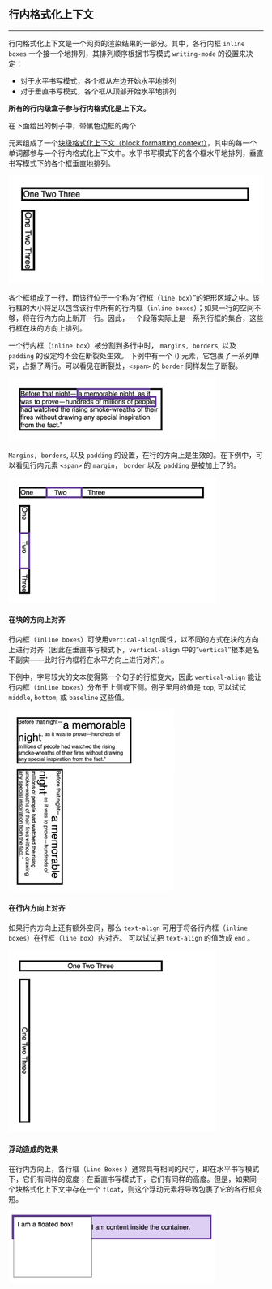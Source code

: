 ## 行内格式化上下文

------

行内格式化上下文是一个网页的渲染结果的一部分。其中，各行内框 `inline boxes` 一个接一个地排列，其排列顺序根据书写模式 `writing-mode` 的设置来决定：

+ 对于水平书写模式，各个框从左边开始水平地排列
+ 对于垂直书写模式，各个框从顶部开始水平地排列

**所有的行内级盒子参与行内格式化是上下文。**

在下面给出的例子中，带黑色边框的两个 <div/> 元素组成了一个[块级格式化上下文（block formatting context）](https://developer.mozilla.org/zh-CN/docs/Web/Guide/CSS/Block_formatting_context)，其中的每一个单词都参与一个行内格式化上下文中。水平书写模式下的各个框水平地排列，垂直书写模式下的各个框垂直地排列。

![image-20201211110007131](assets/image-20201211110007131.png)

各个框组成了一行，而该行位于一个称为“行框（`line box`）”的矩形区域之中。该行框的大小将足以包含该行中所有的行内框（`inline boxes`）；如果一行的空间不够，将在行内方向上新开一行。因此，一个段落实际上是一系列行框的集合，这些行框在块的方向上排列。

一个行内框（`inline box`）被分割到多行中时， `margins, borders`, 以及 `padding` 的设定均不会在断裂处生效。 下例中有一个 (<span>) 元素，它包裹了一系列单词，占据了两行。可以看见在断裂处，`<span>` 的 `border` 同样发生了断裂。

<img src="assets/image-20201211090337555.png" alt="image-20201211090337555" style="zoom:40%;" />

`Margins, borders`, 以及 `padding` 的设置，在行的方向上是生效的。在下例中，可以看见行内元素 `<span>` 的 `margin`， `border` 以及 `padding` 是被加上了的。

<img src="assets/image-20201211090436860.png" alt="image-20201211090436860" style="zoom:40%;" />

#### 在块的方向上对齐

行内框（`Inline boxes`）可使用`vertical-align`属性，以不同的方式在块的方向上进行对齐（因此在垂直书写模式下，`vertical-align` 中的“`vertical`”根本是名不副实——此时行内框将在水平方向上进行对齐）。 

下例中，字号较大的文本使得第一个句子的行框变大，因此 `vertical-align` 能让行内框（`inline boxes`）分布于上侧或下侧。例子里用的值是 `top`, 可以试试 `middle`, `bottom`, 或 `baseline` 这些值。

<img src="assets/image-20201211090829136.png" alt="image-20201211090829136" style="zoom:35%;" />

#### 在行内方向上对齐

如果行内方向上还有额外空间，那么 `text-align` 可用于将各行内框（`inline boxes`）在行框（`line box`）内对齐。 可以试试把 `text-align` 的值改成 `end` 。

<img src="assets/image-20201211090924304.png" alt="image-20201211090924304" style="zoom:40%;" />

#### 浮动造成的效果

在行内方向上，各行框（`Line Boxes` ）通常具有相同的尺寸，即在水平书写模式下，它们有同样的宽度；在垂直书写模式下，它们有同样的高度。但是，如果同一个块格式化上下文中存在一个 `float`，则这个浮动元素将导致包裹了它的各行框变短。

<img src="assets/image-20201211091143466.png" alt="image-20201211091143466" style="zoom:40%;" />